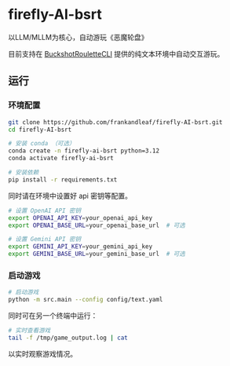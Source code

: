 # firefly-AI-bsrt
以LLM/MLLM为核心，自动游玩《恶魔轮盘》

目前支持在 [BuckshotRouletteCLI](https://github.com/OlafZhang/BuckshotRouletteCLI) 提供的纯文本环境中自动交互游玩。

## 运行

### 环境配置

```bash
git clone https://github.com/frankandleaf/firefly-AI-bsrt.git
cd firefly-AI-bsrt

# 安装 conda （可选）
conda create -n firefly-ai-bsrt python=3.12
conda activate firefly-ai-bsrt

# 安装依赖
pip install -r requirements.txt
```

同时请在环境中设置好 api 密钥等配置。
```bash
# 设置 OpenAI API 密钥
export OPENAI_API_KEY=your_openai_api_key
export OPENAI_BASE_URL=your_openai_base_url  # 可选 

# 设置 Gemini API 密钥
export GEMINI_API_KEY=your_gemini_api_key
export GEMINI_BASE_URL=your_gemini_base_url  # 可选
```

### 启动游戏

```bash
# 启动游戏
python -m src.main --config config/text.yaml
```

同时可在另一个终端中运行：

```bash
# 实时查看游戏
tail -f /tmp/game_output.log | cat
```

以实时观察游戏情况。